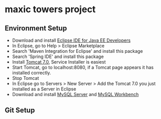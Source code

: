 maxic towers project
====================

Environment Setup
---------------------
* Download and install [Eclipse IDE for Java EE Developers](https://eclipse.org/downloads/packages/release/Luna/SR1A)
* In Eclipse, go to Help > Eclipse Marketplace
* Search 'Maven Integration for Eclipse' and install this package
* Search 'Spring IDE' and install this package
* Install [Tomcat 7.0](http://tomcat.apache.org/download-70.cgi), Service Installer is easiest
* Start Tomcat, go to localhost:8080, if a Tomcat page appears it has installed correctly.
* Stop Tomcat
* In Eclipse go to Servers > New Server > Add the Tomcat 7.0 you just installed as a Server in Eclipse
* Download and install [MySQL Server](http://dev.mysql.com/downloads/mysql/) and [MySQL Workbench](http://dev.mysql.com/downloads/workbench/)

Git Setup
---------------------
